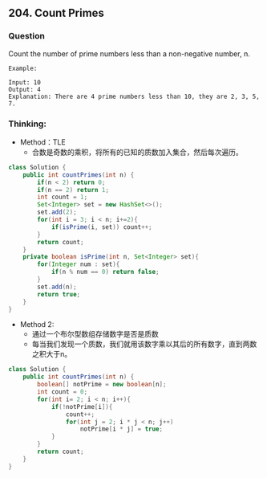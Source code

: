 ## 204. Count Primes

### Question
Count the number of prime numbers less than a non-negative number, n.

```
Example:

Input: 10
Output: 4
Explanation: There are 4 prime numbers less than 10, they are 2, 3, 5, 7.
```

### Thinking:
* Method：TLE
	* 合数是奇数的乘积，将所有的已知的质数加入集合，然后每次遍历。

```Java
class Solution {
    public int countPrimes(int n) {
        if(n < 2) return 0;
        if(n == 2) return 1;
        int count = 1;
        Set<Integer> set = new HashSet<>();
        set.add(2);
        for(int i = 3; i < n; i+=2){
            if(isPrime(i, set)) count++;
        }
        return count;
    }
    private boolean isPrime(int n, Set<Integer> set){
        for(Integer num : set){
            if(n % num == 0) return false;
        }
        set.add(n);
        return true;
    }
}
```

* Method 2:
	* 通过一个布尔型数组存储数字是否是质数
	* 每当我们发现一个质数，我们就用该数字乘以其后的所有数字，直到两数之积大于n。

```Java
class Solution {
    public int countPrimes(int n) {
        boolean[] notPrime = new boolean[n];
        int count = 0;
        for(int i= 2; i < n; i++){
            if(!notPrime[i]){
                count++;
                for(int j = 2; i * j < n; j++)
                    notPrime[i * j] = true;
            }
        }
        return count;
    }
}
```